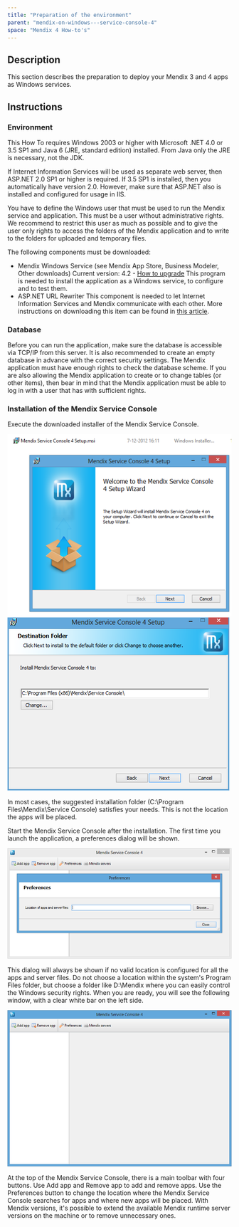 ```yaml
---
title: "Preparation of the environment"
parent: "mendix-on-windows---service-console-4"
space: "Mendix 4 How-to's"
---
```

## Description

This section describes the preparation to deploy your Mendix 3 and 4 apps as Windows services.

## Instructions

### Environment

This How To requires Windows 2003 or higher with Microsoft .NET 4.0 or 3.5 SP1 and Java 6 (JRE, standard edition) installed. From Java only the JRE is necessary, not the JDK.

If Internet Information Services will be used as separate web server, then ASP.NET 2.0 SP1 or higher is required. If 3.5 SP1 is installed, then you automatically have version 2.0\. However, make sure that ASP.NET also is installed and configured for usage in IIS.

You have to define the Windows user that must be used to run the Mendix service and application. This must be a user without administrative rights. We recommend to restrict this user as much as possible and to give the user only rights to access the folders of the Mendix application and to write to the folders for uploaded and temporary files.

The following components must be downloaded:

*   Mendix Windows Service (see Mendix App Store, Business Modeler, Other downloads)
    Current version: 4.2 - [How to upgrade](upgrading-the-mendix-service-console)
    This program is needed to install the application as a Windows service, to configure and to test them.
*   ASP.NET URL Rewriter
    This component is needed to let Internet Information Services and Mendix communicate with each other.
    More instructions on downloading this item can be found in [this article](set-up-internet-information-services).

### Database

Before you can run the application, make sure the database is accessible via TCP/IP from this server. It is also recommended to create an empty database in advance with the correct security settings. The Mendix application must have enough rights to check the database scheme. If you are also allowing the Mendix application to create or to change tables (or other items), then bear in mind that the Mendix application must be able to log in with a user that has with sufficient rights.

### Installation of the Mendix Service Console

Execute the downloaded installer of the Mendix Service Console.

![](attachments/2621662/2752525.png) ![](attachments/2621662/2752518.png)

In most cases, the suggested installation folder (C:\Program Files\Mendix\Service Console) satisfies your needs. This is not the location the apps will be placed.

Start the Mendix Service Console after the installation. The first time you launch the application, a preferences dialog will be shown.

![](attachments/2621662/2752517.png)

This dialog will always be shown if no valid location is configured for all the apps and server files. Do not choose a location within the system's Program Files folder, but choose a folder like D:\Mendix where you can easily control the Windows security rights.
When you are ready, you will see the following window, with a clear white bar on the left side.

![](attachments/2621662/2752520.png)

At the top of the Mendix Service Console, there is a main toolbar with four buttons. Use Add app and Remove app to add and remove apps. Use the Preferences button to change the location where the Mendix Service Console searches for apps and where new apps will be placed. With Mendix versions, it's possible to extend the available Mendix runtime server versions on the machine or to remove unnecessary ones.
